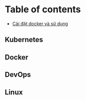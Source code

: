 # Table of contents

* [Cài đặt docker và sử dụng](README.md)

## Kubernetes

## Docker

## DevOps

## Linux

